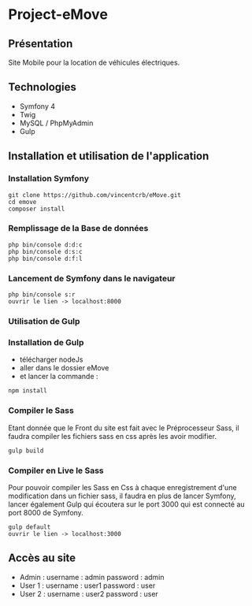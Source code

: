 # Project-eMove


## Présentation
Site Mobile pour la location de véhicules électriques.

## Technologies
- Symfony 4
- Twig
- MySQL / PhpMyAdmin
- Gulp

## Installation et utilisation de l'application

### Installation Symfony
```
git clone https://github.com/vincentcrb/eMove.git
cd emove
composer install
```
### Remplissage de la Base de données
```
php bin/console d:d:c
php bin/console d:s:c
php bin/console d:f:l
```
### Lancement de Symfony dans le navigateur
```
php bin/console s:r
ouvrir le lien -> localhost:8000
```

### Utilisation de Gulp

### Installation de Gulp
- télécharger nodeJs
- aller dans le dossier eMove
- et lancer la commande :
```
npm install
```

### Compiler le Sass
Etant donnée que le Front du site est fait avec le Préprocesseur Sass,
il faudra compiler les fichiers sass en css après les avoir modifier.
```
gulp build
```

### Compiler en Live le Sass
Pour pouvoir compiler les Sass en Css à chaque enregistrement d'une modification dans un fichier sass,
il faudra en plus de lancer Symfony, lancer également Gulp qui écoutera sur le port 3000 qui est connecté au port 8000 de Symfony.
```
gulp default
ouvrir le lien -> localhost:3000
```


## Accès au site

 - Admin :
    username : admin
    password : admin 
 - User 1 :
    username : user1
    password : user
 - User 2 :
    username : user2
    password : user
    
